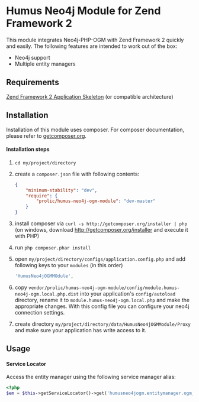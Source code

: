 # Humus Neo4j Module for Zend Framework 2

This module integrates Neo4j-PHP-OGM with Zend Framework 2
quickly and easily. The following features are intended to work out of the box:

  - Neo4j support
  - Multiple entity managers

## Requirements
[Zend Framework 2 Application Skeleton](http://www.github.com/zendframework/ZendSkeletonApplication) (or compatible
architecture)

## Installation

Installation of this module uses composer. For composer documentation, please refer to
[getcomposer.org](http://getcomposer.org/).

#### Installation steps

  1. `cd my/project/directory`
  2. create a `composer.json` file with following contents:

     ```json
     {
         "minimum-stability": "dev",
         "require": {
             "prolic/humus-neo4j-ogm-module": "dev-master"
         }
     }
     ```
  3. install composer via `curl -s http://getcomposer.org/installer | php` (on windows, download
     http://getcomposer.org/installer and execute it with PHP)
  4. run `php composer.phar install`
  5. open `my/project/directory/configs/application.config.php` and add following keys to your `modules` (in this order)

     ```php
     'HumusNeo4jOGMMOdule',
     ```

  6. copy `vendor/prolic/humus-neo4j-ogm-module/config/module.humus-neo4j-ogm.local.php.dist` into your application's
     `config/autoload` directory, rename it to `module.humus-neo4j-ogm.local.php` and make the appropriate changes.
     With this config file you can configure your neo4j connection settings.

  7. create directory `my/project/directory/data/HumusNeo4jOGMModule/Proxy` and make sure your application has write access to it.

## Usage

#### Service Locator
Access the entity manager using the following service manager alias:

```php
<?php
$em = $this->getServiceLocator()->get('humusneo4jogm.entitymanager.ogm_default');
```
